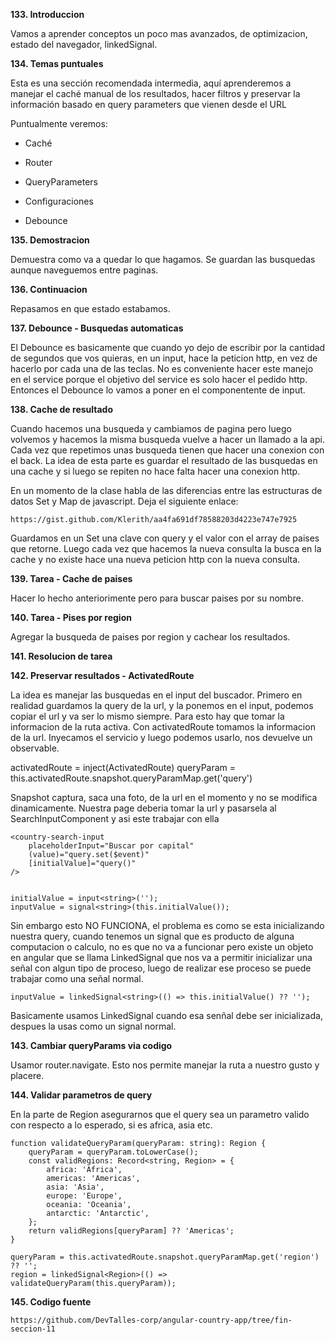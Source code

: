 **133. Introduccion**

Vamos a aprender conceptos un poco mas avanzados, de optimizacion, estado del navegador, linkedSignal.

**134. Temas puntuales**

Esta es una sección recomendada intermedia, aquí aprenderemos a manejar el caché manual de los resultados, hacer filtros y preservar la información basado en query parameters que vienen desde el URL

Puntualmente veremos:

- Caché

- Router

- QueryParameters

- Configuraciones

- Debounce

**135. Demostracion**

Demuestra como va a quedar lo que hagamos. Se guardan las busquedas aunque naveguemos entre paginas. 

**136. Continuacion**

Repasamos en que estado estabamos.

**137. Debounce - Busquedas automaticas**

El Debounce es basicamente que cuando yo dejo de escribir por la cantidad de segundos que vos quieras, en un input, hace la peticion http, en vez de hacerlo por cada una de las teclas. No es conveniente hacer este manejo en el service porque el objetivo del service es solo hacer el pedido http. Entonces el Debounce lo vamos a poner en el componentente de input. 

**138. Cache de resultado**

Cuando hacemos una busqueda y cambiamos de pagina pero luego volvemos y hacemos la misma busqueda vuelve a hacer un llamado a la api. Cada vez que repetimos unas busqueda tienen que hacer una conexion con el back. La idea de esta parte es guardar el resultado de las busquedas en una cache y si luego se repiten no hace falta hacer una conexion http.


En un momento de la clase habla de las diferencias entre las estructuras de datos Set y Map de javascript. Deja el siguiente enlace:

    https://gist.github.com/Klerith/aa4fa691df78588203d4223e747e7925

Guardamos en un Set una clave con query y el valor con el array de paises que retorne. Luego cada vez que hacemos la nueva consulta la busca en la cache y no existe hace una nueva peticion http con la nueva consulta.

**139. Tarea - Cache de paises**

Hacer lo hecho anteriorimente pero para buscar paises por su nombre.

**140. Tarea - Pises por region**

Agregar la busqueda de paises por region y cachear los resultados.

**141. Resolucion de tarea**

**142. Preservar resultados - ActivatedRoute**

La idea es manejar las busquedas en el input del buscador. Primero en realidad guardamos la query de la url, y la ponemos en el input, podemos copiar el url y va ser lo mismo siempre. Para esto hay que tomar la informacion de la ruta activa. Con activatedRoute tomamos la informacion de la url. Inyecamos el servicio y luego podemos usarlo, nos devuelve un observable. 

  activatedRoute = inject(ActivatedRoute)
  queryParam = this.activatedRoute.snapshot.queryParamMap.get('query')

Snapshot captura, saca una foto, de la url en el momento y no se modifica dinamicamente. 
Nuestra page deberia tomar la url y pasarsela al SearchInputComponent y asi este trabajar con ella

    <country-search-input
        placeholderInput="Buscar por capital"
        (value)="query.set($event)"
        [initialValue]="query()"
    />


    initialValue = input<string>('');
    inputValue = signal<string>(this.initialValue());

Sin embargo esto NO FUNCIONA, el problema es como se esta inicializando nuestra query, cuando tenemos un signal que es producto de alguna computacion o calculo, no es que no va a funcionar pero existe un objeto en angular que se llama LinkedSignal que nos va a permitir inicializar una señal con algun tipo de proceso, luego de realizar ese proceso se puede trabajar como una señal normal.

    inputValue = linkedSignal<string>(() => this.initialValue() ?? '');

Basicamente usamos LinkedSignal cuando esa senñal debe ser inicializada, despues la usas como un signal normal. 

 **143. Cambiar queryParams via codigo**

Usamor router.navigate. Esto nos permite manejar la ruta a nuestro gusto y placere. 

**144. Validar parametros de query**

En la parte de Region asegurarnos que el query sea un parametro valido con respecto a lo esperado, si es africa, asia etc.

    function validateQueryParam(queryParam: string): Region {
        queryParam = queryParam.toLowerCase();
        const validRegions: Record<string, Region> = {
            africa: 'Africa',
            americas: 'Americas',
            asia: 'Asia',
            europe: 'Europe',
            oceania: 'Oceania',
            antarctic: 'Antarctic',
        };
        return validRegions[queryParam] ?? 'Americas';
    }

    queryParam = this.activatedRoute.snapshot.queryParamMap.get('region') ?? '';
    region = linkedSignal<Region>(() => validateQueryParam(this.queryParam));

**145. Codigo fuente**

    https://github.com/DevTalles-corp/angular-country-app/tree/fin-seccion-11